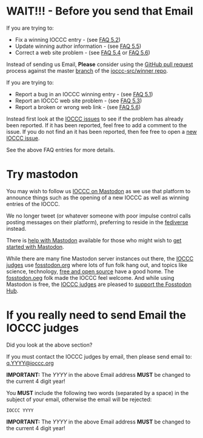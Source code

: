 # WAIT!!! - Before you send that Email

If you are trying to:

* Fix a winning IOCCC entry - (see [FAQ 5.2](faq.html#fix_an_entry))
* Update winning author information - (see [FAQ 5.5](faq.html#fix_author))
* Correct a web site problem - (see [FAQ 5.4](faq.html#fix_web_site) or [FAQ 5.6](faq.html#fix_link))

Instead of sending us Email, **Please** consider using the [GitHub
pull request](https://github.com/ioccc-src/winner/pulls) process
against the master [branch](https://github.com/ioccc-src/winner/branches)
of the [ioccc-src/winner repo](https://github.com/ioccc-src/winner).

If you are trying to:

* Report a bug in an IOCCC winning entry - (see [FAQ 5.1](faq.html#report_bug))
* Report an IOCCC web site problem - (see [FAQ 5.3](faq.html#report_web_problem))
* Report a broken or wrong web link - (see [FAQ 5.6](faq.html#fix_link))

Instead first look at the [IOCCC
issues](https://github.com/ioccc-src/winner/issues) to see if the
problem has already been reported.  If it has been reported, feel
free to add a comment to the issue.  If you do not find an it has
been reported, then fee free to open a [new IOCCC
issue](https://github.com/ioccc-src/winner/issues).

See the above FAQ entries for more details.


# Try mastodon

You may wish to follow us [IOCCC on Mastodon](https://fosstodon.org/@ioccc)
as we use that platform to announce things such as the opening of a new IOCCC
as well as winning entries of the IOCCC.

We no longer tweet (or whatever someone with poor impulse control calls
posting messages on their platform), preferring to reside in the [fediverse](https://fediverse.info) instead.

There is [help with Mastodon](https://mastodon.help) available for
those who might wish to [get started with Mastodon](https://fosstodon.org/deck/getting-started).

While there are many fine Mastodon server instances out there, the [IOCCC judges](../judges.html)
use [fosstodon.org](https://fosstodon.org/about) where lots of fun folk hang out,
and topics like science, technology, [free and open source](https://en.wikipedia.org/wiki/Free_and_open-source_software)
have a good home.  The [fosstodon.oeg](https://fosstodon.org/@fosstodon) folk made the IOCCC feel welcome.
And while using Mastodon is free, the [IOCCC judges](../judges.html) are pleased to
[support the Fosstodon Hub](https://hub.fosstodon.org/support/).


# If you really need to send Email the IOCCC judges

Did you look at the above section?

If you must contact the IOCCC judges by email, then please send email to:
[q.YYYY@ioccc.org](mailto:q.YYYY@ioccc.org?subject=IOCCC%20YYYY%20question%20<===%20You%20MUST%20change%20YYYY%20to%20the%204-digit%20year%20in%20both%20the%20To%20address%20and%20Subject,%20then%20remove%20this%20arrow%20note%20from%20the%20subject%20line!)

**IMPORTANT:** The _YYYY_ in the above Email address **MUST** be changed to the current 4 digit year!

You **MUST** include the following two words (separated by a space) in the subject of your email, otherwise the email will be rejected:

    IOCCC YYYY

**IMPORTANT:** The _YYYY_ in the above Email address **MUST** be changed to the current 4 digit year!
